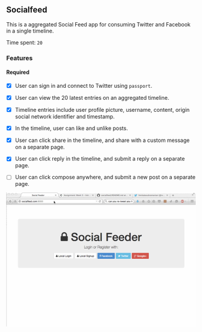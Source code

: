 ## Socialfeed

This is a aggregated Social Feed app for consuming Twitter and Facebook in a single timeline.

Time spent: `20`

### Features

#### Required

- [X] User can sign in and connect to Twitter using `passport`.
- [X] User can view the 20 latest entries on an aggregated timeline.
- [X] Timeline entries include user profile picture, username, content, origin social network identifier and timestamp.
- [X] In the timeline, user can like and unlike posts.
- [X] User can click share in the timeline, and share with a custom message on a separate page.
- [X] User can click reply in the timeline, and submit a reply on a separate page.
- [ ] User can click compose anywhere, and submit a new post on a separate page.


![Video Walkthrough](socialfeed-3.gif)





